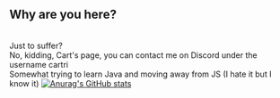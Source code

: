 ## Why are you here?
<br>Just to suffer?
<br>No, kidding, Cart's page, you can contact me on Discord under the username cartri
<br>Somewhat trying to learn Java and moving away from JS (I hate it but I know it)
[![Anurag's GitHub stats](https://github-readme-stats.vercel.app/api?username=Cartrigger)](https://github.com/anuraghazra/github-readme-stats)
